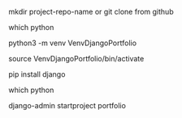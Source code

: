 mkdir project-repo-name or git clone from github

which python

python3 -m venv VenvDjangoPortfolio

source VenvDjangoPortfolio/bin/activate

pip install django

which python

django-admin startproject portfolio
